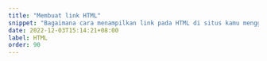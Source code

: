 ```yaml
---
title: "Membuat link HTML"
snippet: "Bagaimana cara menampilkan link pada HTML di situs kamu menggunakan tag a dan atribut href"
date: 2022-12-03T15:14:21+08:00
label: HTML
order: 90
---
```


